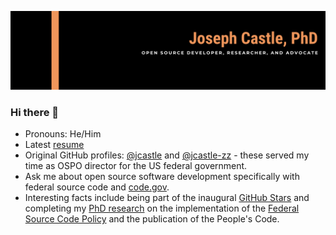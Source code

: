 ![banner](https://github.com/opensource-joe/opensource-joe/blob/main/Banner-new.png)

### Hi there 👋

- Pronouns: He/Him
- Latest [resume](https://github.com/opensource-joe/opensource-joe/blob/main/Resume.pdf)
- Original GitHub profiles: [@jcastle](https://github.com/jcastle) and [@jcastle-zz](https://github.com/jcastle-zz) - these served my time as OSPO director for the US federal government.
- Ask me about open source software development specifically with federal source code and [code.gov](https://code.gov/).
- Interesting facts include being part of the inaugural [GitHub Stars](https://stars.github.com/) and completing my [PhD research](https://vtechworks.lib.vt.edu/bitstream/handle/10919/97952/Castle_JR_D_2020.pdf?sequence=1&isAllowed=y) on the implementation of the [Federal Source Code Policy](https://obamawhitehouse.archives.gov/sites/default/files/omb/memoranda/2016/m_16_21.pdf) and the publication of the People's Code.
